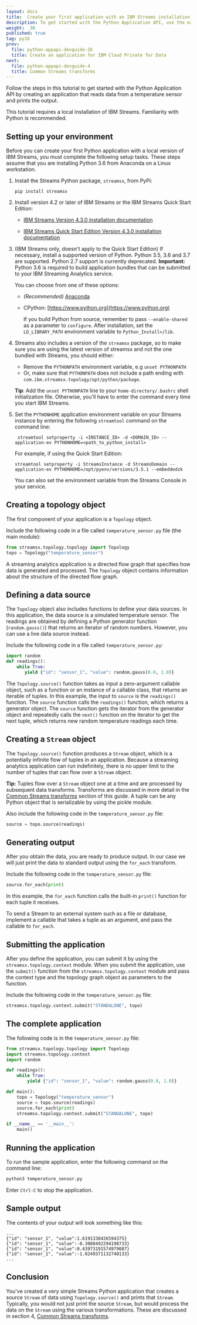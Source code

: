 ```yaml
---
layout: docs
title:  Create your first application with an IBM Streams installation
description: To get started with the Python Application API, use the example of reading data from a temperature sensor and printing the output to the screen.
weight:  30
published: true
tag: py16
prev:
  file: python-appapi-devguide-2b
  title: Create an application for IBM Cloud Private for Data
next:
  file: python-appapi-devguide-4
  title: Common Streams transforms
---
```


Follow the steps in this tutorial to get started with the Python Application API by creating an application that reads data from a temperature sensor and prints the output.

This tutorial requires a local installation of IBM Streams. Familiarity with Python is recommended.


## Setting up your environment
Before you can create your first Python application with a local version of IBM Streams, you must complete the following setup tasks. These steps assume that you are installing Python 3.6 from Anaconda on a Linux workstation.

1. Install the Streams Python package, `streamsx`,  from PyPi:

    `pip install streamsx`

1. Install version 4.2 or later of IBM Streams or the IBM Streams Quick Start Edition:

    * [IBM Streams Version 4.3.0 installation documentation](https://www.ibm.com/support/knowledgecenter/SSCRJU_4.3.0/com.ibm.streams.install.doc/doc/installstreams-container.html)

    * [IBM Streams Quick Start Edition Version 4.3.0 installation documentation](https://www.ibm.com/support/knowledgecenter/SSCRJU_4.3.0/com.ibm.streams.qse.doc/doc/installtrial-container.html)

1. (IBM Streams only, doesn't apply to the Quick Start Edition) If necessary, install a supported version of Python.  Python 3.5, 3.6 and 3.7 are supported. Python 2.7 support is currently deprecated.
**Important:** Python 3.6 is required to build application bundles that can be submitted to your IBM Streaming Analytics service.

    You can choose from one of these options:
   * *(Recommended)* [Anaconda](https://www.anaconda.com/distribution/#download-section)

   * CPython: [https://www.python.org](https://www.python.org)

     If you build Python from source, remember to pass `--enable-shared` as a parameter to  `configure`.  After installation, set the `LD_LIBRARY_PATH` environment variable to `Python_Install>/lib`.

1. Streams also includes a version of the `streamsx` package, so to make sure you are using the latest version of streamsx and not the one bundled with Streams, you should either:

   - Remove the `PYTHONPATH` environment variable, e.g `unset PYTHONPATH`
   - Or, make sure that `PYTHONPATH` does not include a path ending with `com.ibm.streamsx.topology/opt/python/package`.  

   **Tip**: Add the `unset PYTHONPATH` line to your `home-directory/.bashrc` shell initialization file. Otherwise, you'll have to enter the command every time you start IBM Streams.

1. Set the `PYTHONHOME` application environment variable on your Streams instance by entering the following `streamtool` command on the command line:

        streamtool setproperty -i <INSTANCE_ID> -d <DOMAIN_ID> --application-ev PYTHONHOME=<path_to_python_install>

     For example, if using the Quick Start Edition:

       streamtool setproperty -i StreamsInstance -d StreamsDomain --application-ev PYTHONHOME=/opt/pyenv/versions/3.5.1 --embeddedzk

     You can also set the environment variable from the Streams Console in your service.



## Creating a topology object
The first component of your application is a `Topology` object.

Include the following code in a file called `temperature_sensor.py` file (the main module):

~~~~~~ python
from streamsx.topology.topology import Topology
topo = Topology("temperature_sensor")
~~~~~~

A streaming analytics application is a directed flow graph that specifies how data is generated and processed. The `Topology` object contains information about the structure of the directed flow graph.


## Defining a data source
The `Topology` object also includes functions to define your data sources. In this application, the data source is a simulated temperature sensor. The readings are obtained by defining a Python generator function (`random.gauss()`) that returns an iterator of random numbers. However, you can use a live data source instead.

Include the following code in a file called `temperature_sensor.py`:

~~~~~~ python
import random
def readings():
    while True:
       yield {"id": "sensor_1", "value": random.gauss(0.0, 1.0)}

~~~~~~

The `Topology.source()` function takes as input a zero-argument callable object, such as a function or an instance of a callable class, that returns an iterable of tuples. In this example, the input to `source` is the `readings()` function.  The `source` function calls the `readings()` function, which returns a generator object.  The `source` function gets the iterator from the generator object and repeatedly calls the `next()` function on the iterator to get the next tuple, which returns new random temperature readings each time.

## Creating a `Stream` object
The `Topology.source()` function produces a `Stream` object, which is a potentially infinite flow of tuples in an application. Because a streaming analytics application can run indefinitely, there is no upper limit to the number of tuples that can flow over a `Stream` object.  

**Tip:** Tuples flow over a `Stream` object one at a time and are processed by subsequent data transforms. Transforms are discussed in more detail in the [Common Streams transforms](../python-appapi-devguide-4/) section of this guide. A tuple can be any Python object that is serializable by using the pickle module.

Also include the following code in the `temperature_sensor.py` file:

~~~~~~ python
source = topo.source(readings)
~~~~~~


## Generating output
After you obtain the data, you are ready to produce output. In our case we will just print the data to standard output using the `for_each` transform.

Include the following code in the `temperature_sensor.py` file:

~~~~~~ python
source.for_each(print)
~~~~~~

In this example, the `for_each` function calls the built-in `print()` function for each tuple it receives.

To send a Stream to an external system such as a file or database, implement a callable that takes a tuple as an argument, and pass the callable to `for_each`.



## Submitting the application
After you define the application, you can submit it by using the `streamsx.topology.context` module. When you submit the application, use the `submit()` function from the `streamsx.topology.context` module and pass the context type and the topology graph object as parameters to the function.

Include the following code in the `temperature_sensor.py` file:

~~~~~~ python
streamsx.topology.context.submit("STANDALONE", topo)
~~~~~~

## The complete application

The following code is in the `temperature_sensor.py` file:

~~~~~~ python
from streamsx.topology.topology import Topology
import streamsx.topology.context
import random

def readings():
    while True:
        yield {"id": "sensor_1", "value": random.gauss(0.0, 1.0)}

def main():
    topo = Topology("temperature_sensor")
    source = topo.source(readings)
    source.for_each(print)
    streamsx.topology.context.submit("STANDALONE", topo)

if __name__ == '__main__':
    main()
~~~~~~

## Running the application
To run the sample application, enter the following command on the command line:

~~~~~~ python
python3 temperature_sensor.py
~~~~~~

Enter `Ctrl-C` to stop the application.

## Sample output
The contents of your output will look something like this:

~~~~~~
...
{"id": "sensor_1", "value":1.6191338426594375}
{"id": "sensor_1", "value":-0.3088492294198733}
{"id": "sensor_1", "value":0.43973191574979087}
{"id": "sensor_1", "value":-1.0249371132740133}
...
~~~~~~

## Conclusion

You've created a very simple Streams Python application that creates a source `Stream` of data using `Topology.source()` and prints that `Stream`.  Typically, you would not just print the source `Stream`, but would process the data on the `Stream` using the various transformations. These are discussed in section 4, [Common Streams transforms](/streamsx.documentation/docs/python/1.6/python-appapi-devguide-4).
